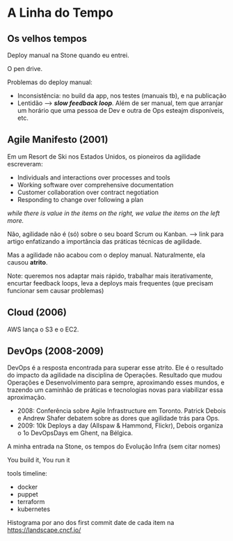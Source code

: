 # A Linha do Tempo

## Os velhos tempos

Deploy manual na Stone quando eu entrei.

O pen drive.

Problemas do deploy manual:

- Inconsistência: no build da app, nos testes (manuais tb), e na publicação
- Lentidão --> **_slow feedback loop_**. Além de ser manual, tem que arranjar um horário que uma pessoa de Dev e outra de Ops esteajm disponíveis, etc.

## Agile Manifesto (2001)

Em um Resort de Ski nos Estados Unidos, os pioneiros da agilidade escreveram:

- Individuals and interactions over processes and tools
- Working software over comprehensive documentation
- Customer collaboration over contract negotiation
- Responding to change over following a plan

_while there is value in the items on the right, we value the items on the left more._

Não, agilidade não é (só) sobre o seu board Scrum ou Kanban.
--> link para artigo enfatizando a importância das práticas técnicas de agilidade.

Mas a agilidade não acabou com o deploy manual. Naturalmente, ela causou **atrito**.

Note: queremos nos adaptar mais rápido, trabalhar mais iterativamente, encurtar feedback loops, leva a deploys mais frequentes (que precisam funcionar sem causar problemas)

## Cloud (2006)

AWS lança o S3 e o EC2.

## DevOps (2008-2009)

DevOps é a resposta encontrada para superar esse atrito. Ele é o resultado do impacto da agilidade na disciplina de Operações. Resultado que mudou Operações e Desenvolvimento para sempre, aproximando esses mundos, e trazendo um caminhão de práticas e tecnologias novas para viabilizar essa aproximação.

- 2008: Conferência sobre Agile Infrastructure em Toronto. Patrick Debois e Andrew Shafer debatem sobre as dores que agilidade trás para Ops.
- 2009: 10k Deploys a day (Allspaw & Hammond, Flickr), Debois organiza o 1o DevOpsDays em Ghent, na Bélgica.

A minha entrada na Stone, os tempos do Evolução Infra (sem citar nomes)


You build it, You run it


tools timeline:

- docker
- puppet
- terraform
- kubernetes

Histograma por ano dos first commit date de cada item na https://landscape.cncf.io/

